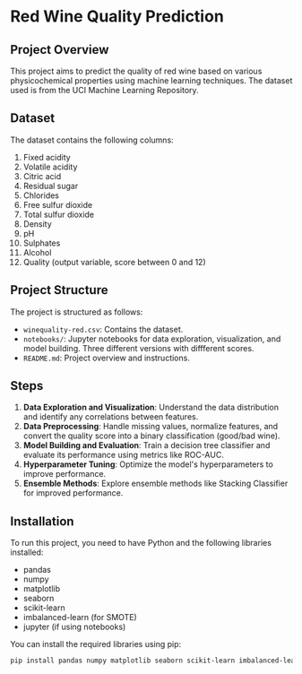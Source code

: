 # Red Wine Quality Prediction

## Project Overview

This project aims to predict the quality of red wine based on various physicochemical properties using machine learning techniques. The dataset used is from the UCI Machine Learning Repository.

## Dataset

The dataset contains the following columns:
1. Fixed acidity
2. Volatile acidity
3. Citric acid
4. Residual sugar
5. Chlorides
6. Free sulfur dioxide
7. Total sulfur dioxide
8. Density
9. pH
10. Sulphates
11. Alcohol
12. Quality (output variable, score between 0 and 12)

## Project Structure

The project is structured as follows:

- `winequality-red.csv`: Contains the dataset.
- `notebooks/`: Jupyter notebooks for data exploration, visualization, and model building. Three different versions with diffferent scores.
- `README.md`: Project overview and instructions.

## Steps

1. **Data Exploration and Visualization**: Understand the data distribution and identify any correlations between features.
2. **Data Preprocessing**: Handle missing values, normalize features, and convert the quality score into a binary classification (good/bad wine).
3. **Model Building and Evaluation**: Train a decision tree classifier and evaluate its performance using metrics like ROC-AUC.
4. **Hyperparameter Tuning**: Optimize the model's hyperparameters to improve performance.
5. **Ensemble Methods**: Explore ensemble methods like Stacking Classifier for improved performance.

## Installation

To run this project, you need to have Python and the following libraries installed:

- pandas
- numpy
- matplotlib
- seaborn
- scikit-learn
- imbalanced-learn (for SMOTE)
- jupyter (if using notebooks)

You can install the required libraries using pip:

```bash
pip install pandas numpy matplotlib seaborn scikit-learn imbalanced-learn jupyter


